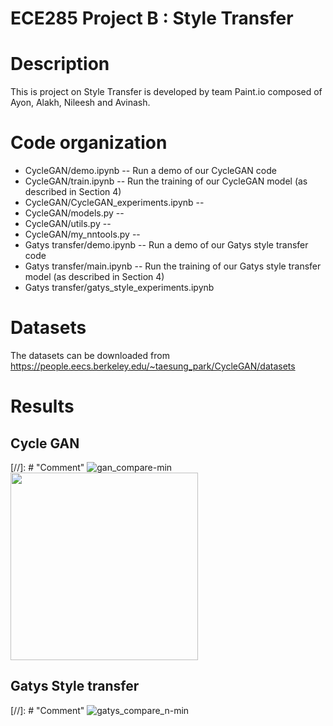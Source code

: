 # ECE285 Project B : Style Transfer
Description
===========
This is project on Style Transfer is developed by team Paint.io composed of Ayon, Alakh, Nileesh and Avinash.

Code organization
=================
* CycleGAN/demo.ipynb -- Run a demo of our CycleGAN code  
* CycleGAN/train.ipynb --  Run the training of our CycleGAN model (as described in Section 4)  
* CycleGAN/CycleGAN_experiments.ipynb --  
* CycleGAN/models.py --  
* CycleGAN/utils.py --  
* CycleGAN/my_nntools.py --  
* Gatys transfer/demo.ipynb -- Run a demo of our Gatys style transfer code  
* Gatys transfer/main.ipynb --  Run the training of our Gatys style transfer model (as described in Section 4)  
* Gatys transfer/gatys_style_experiments.ipynb  

Datasets
========
The datasets can be downloaded from https://people.eecs.berkeley.edu/~taesung_park/CycleGAN/datasets

Results
========

## Cycle GAN

[//]: # "Comment" ![gan_compare-min](https://user-images.githubusercontent.com/28579156/70397521-c60abc00-19c7-11ea-9577-830353f390cb.png)
<img src="https://user-images.githubusercontent.com/28579156/70397521-c60abc00-19c7-11ea-9577-830353f390cb.png" width="300">
## Gatys Style transfer

[//]: # "Comment" ![gatys_compare_n-min](https://user-images.githubusercontent.com/28579156/70397524-d02cba80-19c7-11ea-8c6d-698556e8e84c.png)

